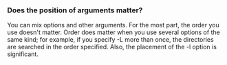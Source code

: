 

### Does the position of arguments matter? 
   You can mix options and other arguments.  For the most part, the order you use doesn't matter.  Order does matter when you use
   several options of the same kind; for example, if you specify -L more than once, the directories are searched in the order
   specified.  Also, the placement of the -l option is significant.

